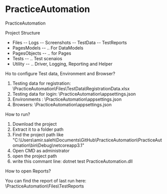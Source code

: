 # PracticeAutomation
PracticeAutomation

Project Structure
- Files
-- Logs
-- Screenshots
-- TestData
-- TestReports
- PagesModels
-- .. For DataModels
- PagesObjects
-- .. for Pages 
- Tests
-- .. Test scenaios
- Utility
-- .. Driver, Logging, Reporting and Helper


Ho to configure Test data, Environment and Browser?

1. Testing data for registration: \PracticeAutomation\Files\TestData\RegistrationData.xlsx
2. Testing data for login: \PracticeAutomation\appsettings.json
3. Environments : \PracticeAutomation\appsettings.json
4. Browsers: \PracticeAutomation\appsettings.json

How to run?

1. Download the project
2. Extract it to a folder path
3. Find the project path like "C:\Users\amir.saleh\Documents\GitHub\PracticeAutomation\PracticeAutomation\bin\Debug\netcoreapp3.1"
4. Open CMD as administrator
5. open the project path
6. write this commant line: dotnet test PracticeAutomation.dll 

How to open Reports?

You can find the report of last run here: \PracticeAutomation\Files\TestReports
